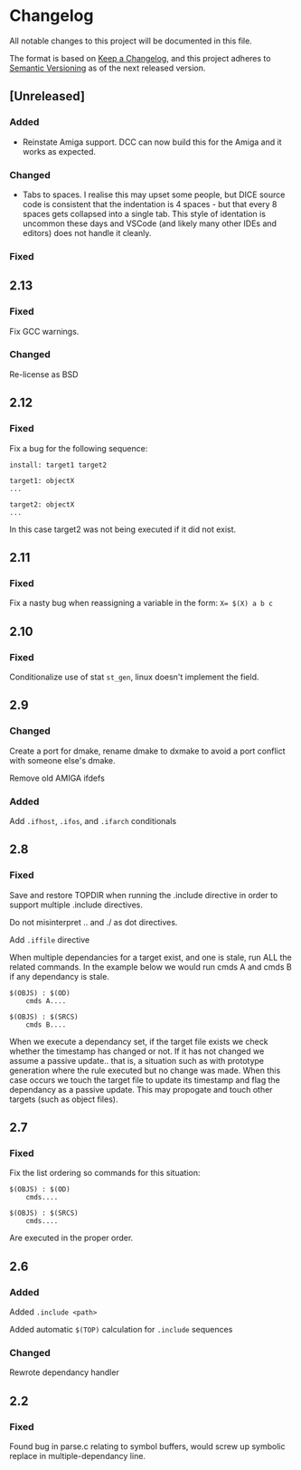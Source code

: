 # Changelog

All notable changes to this project will be documented in this file.

The format is based on [Keep a Changelog](https://keepachangelog.com/en/1.0.0/),
and this project adheres to [Semantic Versioning](https://semver.org/spec/v2.0.0.html)
as of the next released version.

## [Unreleased]

### Added

- Reinstate Amiga support. DCC can now build this for the Amiga and it works as
  expected.

### Changed

- Tabs to spaces. I realise this may upset some people, but DICE source code is
  consistent that the indentation is 4 spaces - but that every 8 spaces gets
  collapsed into a single tab. This style of identation is uncommon these days
  and VSCode (and likely many other IDEs and editors) does not handle it
  cleanly.

### Fixed


## 2.13

### Fixed

Fix GCC warnings.

### Changed

Re-license as BSD


## 2.12

### Fixed

Fix a bug for the following sequence:

    install: target1 target2

    target1: objectX
	...

    target2: objectX
	...

In this case target2 was not being executed if it did not exist.


## 2.11

### Fixed

Fix a nasty bug when reassigning a variable in the form: `X= $(X) a b c`


## 2.10

### Fixed

Conditionalize use of stat `st_gen`, linux doesn't implement the field.


## 2.9

### Changed

Create a port for dmake, rename dmake to dxmake to avoid a port
conflict with someone else's dmake.

Remove old AMIGA ifdefs

### Added

Add `.ifhost`, `.ifos`, and `.ifarch` conditionals


## 2.8

### Fixed

Save and restore TOPDIR when running the .include directive in
order to support multiple .include directives.

Do not misinterpret .. and ./ as dot directives.

Add `.iffile` directive

When multiple dependancies for a target exist, and one is stale,
run ALL the related commands.  In the example below we would run
cmds A and cmds B if any dependancy is stale.

    $(OBJS) : $(OD)
        cmds A....

    $(OBJS) : $(SRCS)
        cmds B....

When we execute a dependancy set, if the target file exists we
check whether the timestamp has changed or not.  If it has not
changed we assume a passive update.. that is, a situation such
as with prototype generation where the rule executed but no
change was made.  When this case occurs we touch the target file
to update its timestamp and flag the dependancy as a passive update.
This may propogate and touch other targets (such as object files).


## 2.7

### Fixed

Fix the list ordering so commands for this situation:

    $(OBJS) : $(OD)
        cmds....

    $(OBJS) : $(SRCS)
        cmds....

Are executed in the proper order.


## 2.6

### Added

Added `.include <path>`

Added automatic `$(TOP)` calculation for `.include` sequences

### Changed

Rewrote dependancy handler


## 2.2

### Fixed

Found bug in parse.c relating to symbol buffers, would screw up
symbolic replace in multiple-dependancy line.
